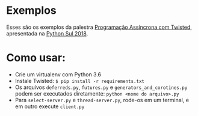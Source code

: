 # Exemplos 

Esses são os exemplos da palestra [Programação Assíncrona com Twisted](https://slides.com/tonnydourado/twisted/edit), 
apresentada na [Python Sul 2018](https://pythonsul.org/).

# Como usar:

 - Crie um virtualenv com Python 3.6
 - Instale Twisted: `$ pip install -r requirements.txt`
 - Os arquivos `deferreds.py`, `futures.py` e `generators_and_corotines.py` podem ser executados diretamente: `python <nome do arquivo>.py`
 - Para `select-server.py` e `thread-server.py`, rode-os em um terminal, e em outro execute `client.py`

